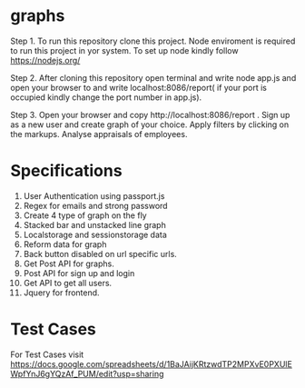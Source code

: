 # graphs

Step 1. To run this repository clone this project.
Node enviroment is required to run this project in yor system. To set up node kindly follow https://nodejs.org/

Step 2. After cloning this repository open terminal and write node app.js and open your browser to and write localhost:8086/report( if your port is occupied kindly change the port number in app.js).

Step 3.  Open your browser and copy http://localhost:8086/report . Sign up as a new user and create graph of your choice. Apply filters by clicking on the markups. Analyse appraisals of employees.

# Specifications 

1. User Authentication using passport.js
2. Regex for emails and strong password
3. Create 4 type of graph on the fly
4. Stacked bar and unstacked line graph 
5. Localstorage and sessionstorage data 
6. Reform data for graph
7. Back button disabled on url specific urls.
8. Get Post API for graphs. 
9. Post API for sign up and login
10. Get API to get all users.
11. Jquery for frontend.




# Test Cases
 For Test Cases visit https://docs.google.com/spreadsheets/d/1BaJAijKRtzwdTP2MPXvE0PXUlEWpfYnJ6gYQzAf_PUM/edit?usp=sharing
 
 







